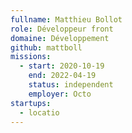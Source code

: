 ```yaml
---
fullname: Matthieu Bollot
role: Développeur front
domaine: Développement
github: mattboll
missions:
  - start: 2020-10-19
    end: 2022-04-19
    status: independent
    employer: Octo
startups:
  - locatio
---
```

